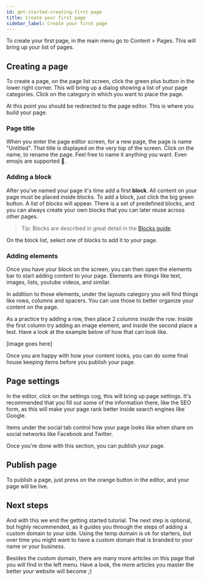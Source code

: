 ```yaml
---
id: get-started-creating-first-page
title: Create your first page
sidebar_label: Create your first page
---
```


To create your first page, in the main menu go to Content > Pages. This will bring up your list of pages.

## Creating a page

To create a page, on the page list screen, click the green plus button in the lower right corner. This will bring up a dialog showing a list of your page categories. Click on the category in which you want to place the page.

At this point you should be redirected to the page editor. This is where you build your page.

### Page title

When you enter the page editor screen, for a new page, the page is name "Untitled". That title is displayed on the very top of the screen. Click on the name, to rename the page. Feel free to name it anything you want. Even emojis are supported 🎉.

### Adding a block

After you've named your page it's time add a first **block**. All content on your page must be placed inside  blocks. To add a block, just click the big green button. A list of blocks will appear. There is a set of predefined blocks, and you can always create your own blocks that you can later reuse across other pages.

> Tip: Blocks are described in great detail in the [Blocks guide](cms-guides/editor-blocks.md).

On the block list, select one of blocks to add it to your page.

### Adding elements

Once you have your block on the screen, you can then open the elements bar to start adding content to your page. Elements are things like text, images, lists, youtube videos, and similar.

In addition to those elements, under the layouts category you will find things like rows, columns and spacers. You can use those to better organize your content on the page.

As a practice try adding a row, then place 2 columns inside the row. Inside the first column try adding an image element, and inside the second place a test. Have a look at the example below of how that can look like.

[image goes here]

Once you are happy with how your content looks, you can do some final house keeping items before you publish your page.

## Page settings

In the editor, click on the settings cog, this will bring up page settings. It's recommended that you fill out some of the information there, like the SEO form, as this will make your page rank better inside search engines like Google.

Items under the social tab control how your page looks like when share on social networks like Facebook and Twitter.

Once you're done with this section, you can publish your page.

## Publish page

To publish a page, just press on the orange button in the editor, and your page will be live.

## Next steps

And with this we end the getting started tutorial. The next step is optional, but highly recommended, as it guides you through the steps of adding a custom domain to your side. Using the temp domain is ok for starters, but over time you might want to have a custom domain that is branded to your name or your business.

Besides the custom domain, there are many more articles on this page that you will find in the left menu. Have a look, the more articles you master the better your website will become ;)
